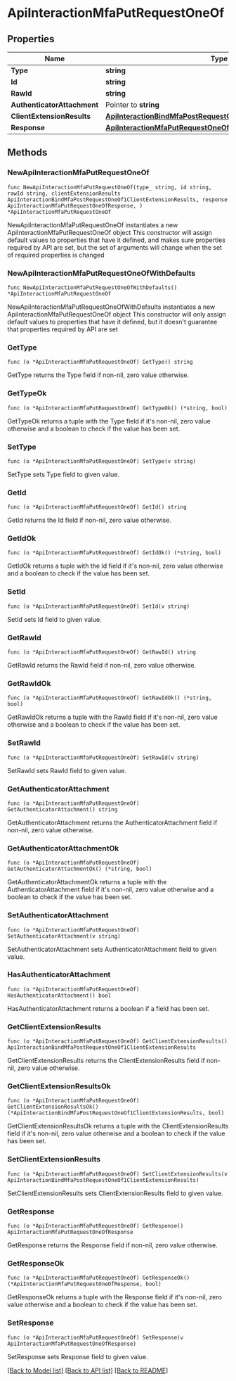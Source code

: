 # ApiInteractionMfaPutRequestOneOf

## Properties

Name | Type | Description | Notes
------------ | ------------- | ------------- | -------------
**Type** | **string** |  | 
**Id** | **string** |  | 
**RawId** | **string** |  | 
**AuthenticatorAttachment** | Pointer to **string** |  | [optional] 
**ClientExtensionResults** | [**ApiInteractionBindMfaPostRequestOneOf1ClientExtensionResults**](ApiInteractionBindMfaPostRequestOneOf1ClientExtensionResults.md) |  | 
**Response** | [**ApiInteractionMfaPutRequestOneOfResponse**](ApiInteractionMfaPutRequestOneOfResponse.md) |  | 

## Methods

### NewApiInteractionMfaPutRequestOneOf

`func NewApiInteractionMfaPutRequestOneOf(type_ string, id string, rawId string, clientExtensionResults ApiInteractionBindMfaPostRequestOneOf1ClientExtensionResults, response ApiInteractionMfaPutRequestOneOfResponse, ) *ApiInteractionMfaPutRequestOneOf`

NewApiInteractionMfaPutRequestOneOf instantiates a new ApiInteractionMfaPutRequestOneOf object
This constructor will assign default values to properties that have it defined,
and makes sure properties required by API are set, but the set of arguments
will change when the set of required properties is changed

### NewApiInteractionMfaPutRequestOneOfWithDefaults

`func NewApiInteractionMfaPutRequestOneOfWithDefaults() *ApiInteractionMfaPutRequestOneOf`

NewApiInteractionMfaPutRequestOneOfWithDefaults instantiates a new ApiInteractionMfaPutRequestOneOf object
This constructor will only assign default values to properties that have it defined,
but it doesn't guarantee that properties required by API are set

### GetType

`func (o *ApiInteractionMfaPutRequestOneOf) GetType() string`

GetType returns the Type field if non-nil, zero value otherwise.

### GetTypeOk

`func (o *ApiInteractionMfaPutRequestOneOf) GetTypeOk() (*string, bool)`

GetTypeOk returns a tuple with the Type field if it's non-nil, zero value otherwise
and a boolean to check if the value has been set.

### SetType

`func (o *ApiInteractionMfaPutRequestOneOf) SetType(v string)`

SetType sets Type field to given value.


### GetId

`func (o *ApiInteractionMfaPutRequestOneOf) GetId() string`

GetId returns the Id field if non-nil, zero value otherwise.

### GetIdOk

`func (o *ApiInteractionMfaPutRequestOneOf) GetIdOk() (*string, bool)`

GetIdOk returns a tuple with the Id field if it's non-nil, zero value otherwise
and a boolean to check if the value has been set.

### SetId

`func (o *ApiInteractionMfaPutRequestOneOf) SetId(v string)`

SetId sets Id field to given value.


### GetRawId

`func (o *ApiInteractionMfaPutRequestOneOf) GetRawId() string`

GetRawId returns the RawId field if non-nil, zero value otherwise.

### GetRawIdOk

`func (o *ApiInteractionMfaPutRequestOneOf) GetRawIdOk() (*string, bool)`

GetRawIdOk returns a tuple with the RawId field if it's non-nil, zero value otherwise
and a boolean to check if the value has been set.

### SetRawId

`func (o *ApiInteractionMfaPutRequestOneOf) SetRawId(v string)`

SetRawId sets RawId field to given value.


### GetAuthenticatorAttachment

`func (o *ApiInteractionMfaPutRequestOneOf) GetAuthenticatorAttachment() string`

GetAuthenticatorAttachment returns the AuthenticatorAttachment field if non-nil, zero value otherwise.

### GetAuthenticatorAttachmentOk

`func (o *ApiInteractionMfaPutRequestOneOf) GetAuthenticatorAttachmentOk() (*string, bool)`

GetAuthenticatorAttachmentOk returns a tuple with the AuthenticatorAttachment field if it's non-nil, zero value otherwise
and a boolean to check if the value has been set.

### SetAuthenticatorAttachment

`func (o *ApiInteractionMfaPutRequestOneOf) SetAuthenticatorAttachment(v string)`

SetAuthenticatorAttachment sets AuthenticatorAttachment field to given value.

### HasAuthenticatorAttachment

`func (o *ApiInteractionMfaPutRequestOneOf) HasAuthenticatorAttachment() bool`

HasAuthenticatorAttachment returns a boolean if a field has been set.

### GetClientExtensionResults

`func (o *ApiInteractionMfaPutRequestOneOf) GetClientExtensionResults() ApiInteractionBindMfaPostRequestOneOf1ClientExtensionResults`

GetClientExtensionResults returns the ClientExtensionResults field if non-nil, zero value otherwise.

### GetClientExtensionResultsOk

`func (o *ApiInteractionMfaPutRequestOneOf) GetClientExtensionResultsOk() (*ApiInteractionBindMfaPostRequestOneOf1ClientExtensionResults, bool)`

GetClientExtensionResultsOk returns a tuple with the ClientExtensionResults field if it's non-nil, zero value otherwise
and a boolean to check if the value has been set.

### SetClientExtensionResults

`func (o *ApiInteractionMfaPutRequestOneOf) SetClientExtensionResults(v ApiInteractionBindMfaPostRequestOneOf1ClientExtensionResults)`

SetClientExtensionResults sets ClientExtensionResults field to given value.


### GetResponse

`func (o *ApiInteractionMfaPutRequestOneOf) GetResponse() ApiInteractionMfaPutRequestOneOfResponse`

GetResponse returns the Response field if non-nil, zero value otherwise.

### GetResponseOk

`func (o *ApiInteractionMfaPutRequestOneOf) GetResponseOk() (*ApiInteractionMfaPutRequestOneOfResponse, bool)`

GetResponseOk returns a tuple with the Response field if it's non-nil, zero value otherwise
and a boolean to check if the value has been set.

### SetResponse

`func (o *ApiInteractionMfaPutRequestOneOf) SetResponse(v ApiInteractionMfaPutRequestOneOfResponse)`

SetResponse sets Response field to given value.



[[Back to Model list]](../README.md#documentation-for-models) [[Back to API list]](../README.md#documentation-for-api-endpoints) [[Back to README]](../README.md)


